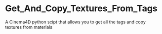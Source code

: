 # Get_And_Copy_Textures_From_Tags
A Cinema4D python scipt that allows you to get all the tags and copy textures from materials
